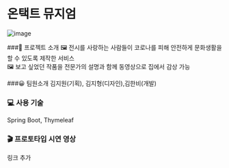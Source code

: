 # 온택트 뮤지엄
![image](https://user-images.githubusercontent.com/36736904/102678631-09a82080-41ed-11eb-9dca-74ccaf13c7e0.png)

###📌 프로젝트 소개
🖼 전시를 사랑하는 사람들이 코로나를 피해 안전하게 문화생활을 할 수 있도록 제작한 서비스<br>
🖼 보고 싶었던 작품을 전문가의 설명과 함께 동영상으로 집에서 감상 가능<br>

###😀 팀원소개
김지원(기획), 김지형(디자인),김한비(개발)

### 💻 사용 기술
Spring Boot, Thymeleaf

### 🎬 프로토타입 시연 영상
링크 추가



